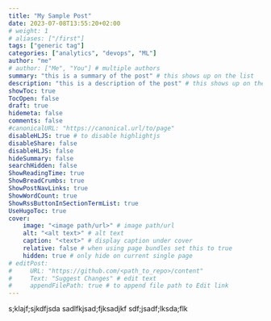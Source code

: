 ```yaml
---
title: "My Sample Post"
date: 2023-07-08T13:55:20+02:00
# weight: 1
# aliases: ["/first"]
tags: ["generic tag"]
categories: ["analytics", "devops", "ML"]
author: "me"
# author: ["Me", "You"] # multiple authors
summary: "this is a summary of the post" # this shows up on the list
description: "this is a description of the post" # this shows up on the single page
showToc: true
TocOpen: false
draft: true
hidemeta: false
comments: false
#canonicalURL: "https://canonical.url/to/page"
disableHLJS: true # to disable highlightjs
disableShare: false
disableHLJS: false
hideSummary: false
searchHidden: false
ShowReadingTime: true
ShowBreadCrumbs: true
ShowPostNavLinks: true
ShowWordCount: true
ShowRssButtonInSectionTermList: true
UseHugoToc: true
cover:
    image: "<image path/url>" # image path/url
    alt: "<alt text>" # alt text
    caption: "<text>" # display caption under cover
    relative: false # when using page bundles set this to true
    hidden: true # only hide on current single page
# editPost:
#     URL: "https://github.com/<path_to_repo>/content"
#     Text: "Suggest Changes" # edit text
#     appendFilePath: true # to append file path to Edit link
---
```


s;klajf;sjkdfjsda
sadlfkjsad;fjksadjkf
sdf;jsadf;lksda;flk